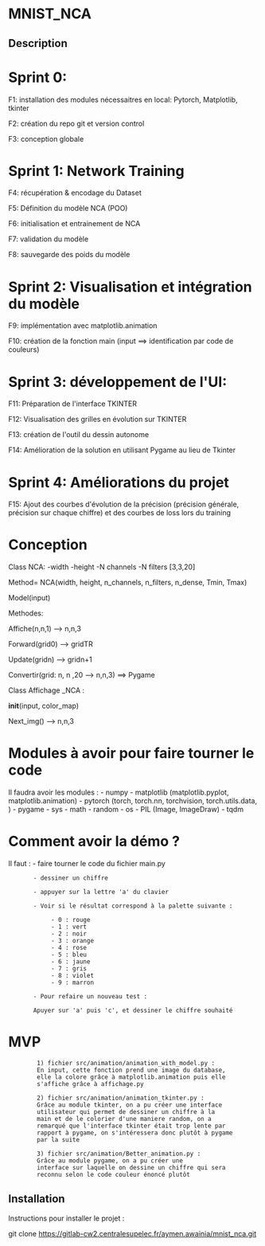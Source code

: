 # MNIST_NCA

## Description

 
#    Sprint 0:

F1: installation des modules nécessaitres en local: Pytorch, Matplotlib, tkinter 

F2: création du repo git et version control

F3: conception globale

#   Sprint 1: Network Training

F4: récupération & encodage du Dataset

F5: Définition du modèle NCA (POO)

F6: initialisation et entrainement de NCA

F7: validation du modèle

F8: sauvegarde des poids du modèle

#    Sprint 2: Visualisation et intégration du modèle 

F9: implémentation avec matplotlib.animation

F10: création de la fonction main (input ==> identification par code de couleurs)

#    Sprint 3: développement de l'UI:

F11: Préparation de l'interface TKINTER

F12: Visualisation des grilles en évolution sur TKINTER

F13: création de l'outil du dessin autonome

F14: Amélioration de la solution en utilisant Pygame au lieu de Tkinter 

#  Sprint 4: Améliorations du projet

F15: Ajout des courbes d'évolution de la précision (précision générale, précision sur chaque chiffre) et des courbes de loss lors du training


#  Conception

 Class NCA: -width  -height  -N channels -N filters [3,3,20]

Method= NCA(width, height, n_channels, n_filters, n_dense, Tmin, Tmax)

Model(input)

Methodes: 

Affiche(n,n,1) --> n,n,3

Forward(grid0) --> gridTR

Update(gridn) --> gridn+1

Convertir(grid: n, n ,20 --> n,n,3)
==> Pygame

Class Affichage _NCA :

__init__(input, color_map)

Next_img() --> n,n,3


# Modules à avoir pour faire tourner le code 

Il faudra avoir les modules : - numpy
                              - matplotlib (matplotlib.pyplot, matplotlib.animation)
                              - pytorch (torch, torch.nn, torchvision, torch.utils.data, )
                              - pygame
                              - sys
                              - math
                              - random
                              - os
                              - PIL (Image, ImageDraw)
                              - tqdm
                              

# Comment avoir la démo ?

Il faut :  - faire tourner le code du fichier main.py

           - dessiner un chiffre

           - appuyer sur la lettre 'a' du clavier

           - Voir si le résultat correspond à la palette suivante : 
           
                - 0 : rouge
                - 1 : vert
                - 2 : noir
                - 3 : orange
                - 4 : rose
                - 5 : bleu 
                - 6 : jaune 
                - 7 : gris
                - 8 : violet
                - 9 : marron

           - Pour refaire un nouveau test :

           Apuyer sur 'a' puis 'c', et dessiner le chiffre souhaité

# MVP

            1) fichier src/animation/animation_with_model.py :
            En input, cette fonction prend une image du database,
            elle la colore grâce à matplotlib.animation puis elle 
            s'affiche grâce à affichage.py

            2) fichier src/animation/animation_tkinter.py :
            Grâce au module tkinter, on a pu créer une interface 
            utilisateur qui permet de dessiner un chiffre à la 
            main et de le colorier d'une maniere random, on a 
            remarqué que l'interface tkinter était trop lente par 
            rapport à pygame, on s'intéressera donc plutôt à pygame
            par la suite

            3) fichier src/animation/Better_animation.py :
            Grâce au module pygame, on a pu créer une 
            interface sur laquelle on dessine un chiffre qui sera 
            reconnu selon le code couleur énoncé plutôt




## Installation
Instructions pour installer le projet :

git clone https://gitlab-cw2.centralesupelec.fr/aymen.awainia/mnist_nca.git

